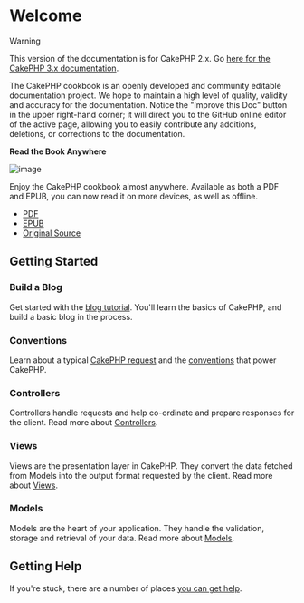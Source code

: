 # Welcome

> [!WARNING]
> This version of the documentation is for CakePHP 2.x. Go [here for the
> CakePHP 3.x documentation](https://book.cakephp.org/3.0/).

The CakePHP cookbook is an openly developed and community editable documentation
project. We hope to maintain a high level of quality, validity and accuracy for
the documentation. Notice the "Improve this Doc" button in the upper right-hand
corner; it will direct you to the GitHub online editor of the active page,
allowing you to easily contribute any additions, deletions, or corrections to
the documentation.

<div>

**Read the Book Anywhere**

![image](/read-the-book.jpg)

Enjoy the CakePHP cookbook almost anywhere. Available as both a PDF and
EPUB, you can now read it on more devices, as well as offline.

- [PDF](../_downloads/en/CakePHPCookbook.pdf)
- [EPUB](../_downloads/en/CakePHPCookbook.epub)
- [Original Source](https://github.com/cakephp/docs)

</div>

## Getting Started

### Build a Blog

Get started with the [blog tutorial](tutorials-and-examples/blog/blog).
You'll learn the basics of CakePHP, and build a basic blog in the process.

### Conventions

Learn about a typical [CakePHP request](getting-started/a-typical-cakephp-request) and the [conventions](getting-started/cakephp-conventions) that power CakePHP.

### Controllers

Controllers handle requests and help co-ordinate and prepare
responses for the client. Read more about [Controllers](controllers).

### Views

Views are the presentation layer in CakePHP. They convert
the data fetched from Models into the output format requested by the
client. Read more about [Views](views).

### Models

Models are the heart of your application. They handle the validation,
storage and retrieval of your data. Read more about [Models](models).

## Getting Help

If you're stuck, there are a number of places [you can get help](cakephp-overview/where-to-get-help).
